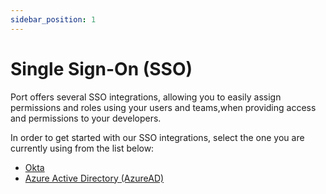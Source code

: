```yaml
---
sidebar_position: 1
---
```


# Single Sign-On (SSO)

Port offers several SSO integrations, allowing you to easily assign permissions and roles using your users and teams,when providing access and permissions to your developers.

In order to get started with our SSO integrations, select the one you are currently using from the list below:

- [Okta](./okta.md)
- [Azure Active Directory (AzureAD)](./azure-ad.md)
